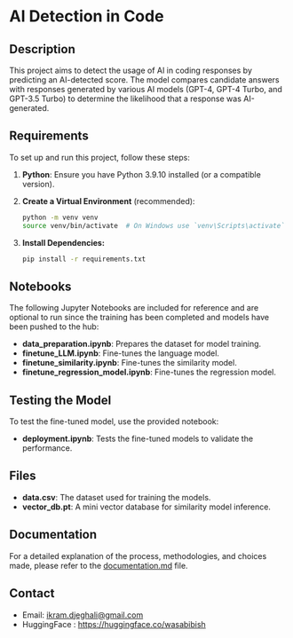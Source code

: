 # AI Detection in Code

## Description

This project aims to detect the usage of AI in coding responses by predicting an AI-detected score. The model compares candidate answers with responses generated by various AI models (GPT-4, GPT-4 Turbo, and GPT-3.5 Turbo) to determine the likelihood that a response was AI-generated.

## Requirements

To set up and run this project, follow these steps:

1. **Python**: Ensure you have Python 3.9.10 installed (or a compatible version).

2. **Create a Virtual Environment** (recommended):
   ```bash
   python -m venv venv
   source venv/bin/activate  # On Windows use `venv\Scripts\activate`

3. **Install Dependencies:**
    ```bash
    pip install -r requirements.txt

## Notebooks

The following Jupyter Notebooks are included for reference and are optional to run since the training has been completed and models have been pushed to the hub:

- **data_preparation.ipynb**: Prepares the dataset for model training.
- **finetune_LLM.ipynb**: Fine-tunes the language model.
- **finetune_similarity.ipynb**: Fine-tunes the similarity model.
- **finetune_regression_model.ipynb**: Fine-tunes the regression model.

## Testing the Model

To test the fine-tuned model, use the provided notebook:

- **deployment.ipynb**: Tests the fine-tuned models to validate the performance.

## Files

- **data.csv**: The dataset used for training the models.
- **vector_db.pt**: A mini vector database for similarity model inference.

## Documentation

For a detailed explanation of the process, methodologies, and choices made, please refer to the [documentation.md](documentation.md) file.


## Contact

- Email: ikram.djeghali@gmail.com
- HuggingFace : https://huggingface.co/wasabibish
